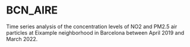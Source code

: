 # BCN_AIRE

Time series analysis of the concentration levels of NO2 and PM2.5 air particles at Eixample neighborhood in Barcelona between April 2019 and March 2022.
